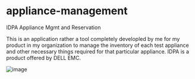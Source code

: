 # appliance-management
IDPA Appliance Mgmt and Reservation

This is an application rather a tool completely developled by me for my product in my organization to manage the inventory of each test appliance and other necessary things required for that particular appliance.
IDPA is a product offered by DELL EMC. 

![image](https://user-images.githubusercontent.com/10500905/118774134-241d1d80-b8a3-11eb-883f-713d8f5c014b.png)

